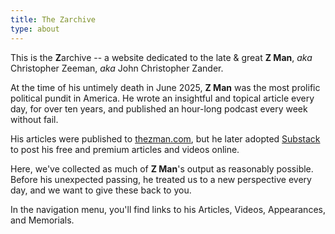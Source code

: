 ```yaml
---
title: The Zarchive
type: about
---
```


This is the **Z**archive -- a website dedicated to the late & great **Z Man**, *aka* Christopher Zeeman, *aka* John Christopher Zander.

At the time of his untimely death in June 2025, **Z Man** was the most prolific political pundit in America. He wrote an insightful and topical article every day, for over ten years, and published an hour-long podcast every week without fail.

His articles were published to [thezman.com](https://thezman.com), but he later adopted [Substack](thedissident.substack.com) to post his free and premium articles and videos online.

Here, we've collected as much of **Z Man**'s output as reasonably possible. Before his unexpected passing, he treated us to a new perspective every day, and we want to give these back to you.

In the navigation menu, you'll find links to his Articles, Videos, Appearances, and Memorials.


